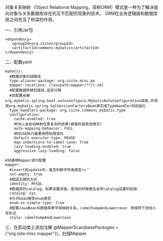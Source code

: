 对象关系映射（Object Relational Mapping，简称ORM）模式是一种为了解决面向对象与关系数据库存在的互不匹配的现象的技术。
ORM在业务逻辑层和数据库层之间充当了桥梁的作用。

一、引用Jar包

    <dependency>
       <groupId>org.isite</groupId>
       <artifactId>commons-mybatis</artifactId>
    </dependency>

二、配置yaml

    mybatis:
      #数据对象扫描路径
      type-aliases-package: org.isite.misc.po
      mapper-locations: classpath:mapper/**/*.xml
      #配置数据转换包路径,逗号分隔
      #该配置会被org.mybatis.spring.boot.autoconfigure.MybatisAutoConfiguration读取,并调用org.mybatis.spring.SqlSessionFactoryBean来完成TypeHandler的初始化
      type-handlers-package: org.isite.commons.mybatis.type
      configuration:
        cache-enabled: true
        #FULL会自动映射任意复杂的结果(嵌套的或其他情况)
        auto-mapping-behavior: FULL
        #REUSE执行器重用预处理语句
        default-executor-type: REUSE
        map-underscore-to-camel-case: true
        lazy-loading-enabled: true
        aggressive-lazy-loading: false
    
    #对通用Mapper进行配置
    mapper:
      #insert和update中，是否判断字符串类型!=''
      not-empty: true
      #取回主键的方式
      identity: MYSQL
      #数据库的catalog，如果设置该值，查询的时候表名会带catalog设置的前缀
      catalog: sys_
      #允许bean接受enum类型
      enum-as-simple-type: true
      #配置JavaBean与数据库表字段映射关系，camelhumpAndLowercase: 驼峰转下划线小写形式
      style: camelhumpAndLowercase

三、在启动类上添加注解 @MapperScan(basePackages = {"org.isite.misc.mapper"})，扫描Mapper